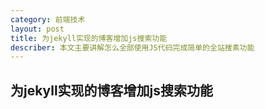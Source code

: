 ```yaml
---
category: 前端技术
layout: post
title: 为jekyll实现的博客增加js搜索功能
describer: 本文主要讲解怎么全部使用JS代码完成简单的全站搜素功能
---
```


## 为jekyll实现的博客增加js搜索功能